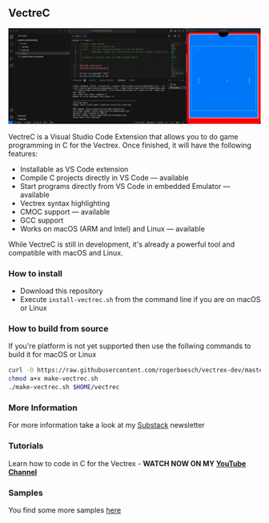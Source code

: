 ## VectreC

![Screenshot](doc/video-vectrec.gif)

VectreC is a Visual Studio Code Extension that allows you to do game programming in C for the Vectrex.
Once finished, it will have the following features:

- Installable as VS Code extension
- Compile C projects directly in VS Code — available
- Start programs directly from VS Code in embedded Emulator — available
- Vectrex syntax highlighting
- CMOC support — available
- GCC support
- Works on macOS (ARM and Intel) and Linux — available

While VectreC is still in development, it's already a powerful tool and compatible with macOS and Linux.


### How to install

- Download this repository
- Execute ```install-vectrec.sh``` from the command line if you are on macOS or Linux

### How to build from source

If you're platform is not yet supported then use the follwing commands to build it for macOS or Linux

```bash
curl -O https://raw.githubusercontent.com/rogerboesch/vectrex-dev/master/vectrec/make-vectrec.sh
chmod a+x make-vectrec.sh
./make-vectrec.sh $HOME/vectrec
```

### More Information

For more information take a look at my [Substack](https://vectrex.substack.com/p/vectrex-game-programming-in-c) newsletter


### Tutorials

Learn how to code in C for the Vectrex - 
**WATCH NOW ON MY [YouTube Channel](https://www.youtube.com/watch?v=m5Gxzj2xb2M&list=PLP6u_67PQGuHlz8J7U2Y6oUv05O_74D2w)**


### Samples

You find some more samples [here](/samples) 
